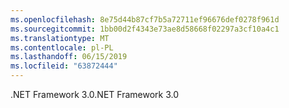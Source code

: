 ```yaml
---
ms.openlocfilehash: 8e75d44b87cf7b5a72711ef96676def0278f961d
ms.sourcegitcommit: 1bb00d2f4343e73ae8d58668f02297a3cf10a4c1
ms.translationtype: MT
ms.contentlocale: pl-PL
ms.lasthandoff: 06/15/2019
ms.locfileid: "63872444"
---
```

<span data-ttu-id="6a491-101">.NET Framework 3.0</span><span class="sxs-lookup"><span data-stu-id="6a491-101">.NET Framework 3.0</span></span>